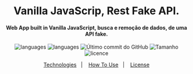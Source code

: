 <h1 align="center">
Vanilla JavaScrip, Rest Fake API.
</h1>
<h4 align="center">
Web App built in Vanilla JavaScript, busca e remoção de dados, de uma API fake.
</h4>
<p align="center">
   <img alt="languages" src="https://img.shields.io/github/languages/top/carlosgustavo/vanillajs-rest-api-fake">
  <img alt="languages" src="https://img.shields.io/github/languages/count/carlosgustavo/vanillajs-rest-api-fake">
  <img alt="Último commit do GitHub" src="https://img.shields.io/github/last-commit/carlosgustavo/vanillajs-rest-api-fake">
  <img alt="Tamanho" src="https://img.shields.io/github/repo-size/carlosgustavo/vanillajs-rest-api-fake">
  <img alt="licence" src="https://img.shields.io/github/license/carlosgustavo/vanillajs-rest-api-fake">
</p>
<p align="center">
  <a href="#rocket-technologies"">Technologies</a>&nbsp;&nbsp;&nbsp;|&nbsp;&nbsp;&nbsp;
  <a href="#information_source-how-to-use">How To Use</a>&nbsp;&nbsp;&nbsp;|&nbsp;&nbsp;&nbsp;
  <a href="#memo-license">License</a>
</p>
